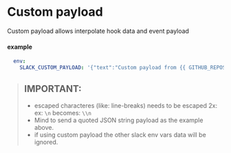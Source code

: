# Custom payload

Custom payload allows interpolate hook data and event payload

#### example
```yml
  env:
    SLACK_CUSTOM_PAYLOAD: '{"text":"Custom payload from {{ GITHUB_REPOSITORY }} \\n *with* `new` _line_ escaped","username": "{{ GITHUB_ACTOR }}"}'
```

> ## IMPORTANT:
>   - escaped characteres (like: line-breaks) needs to be escaped 2x: <br/> ex: `\n` becomes: `\\n`
>   - Mind to send a quoted JSON string payload as the example above.
>   - if using custom payload the other slack env vars data will be ignored.
